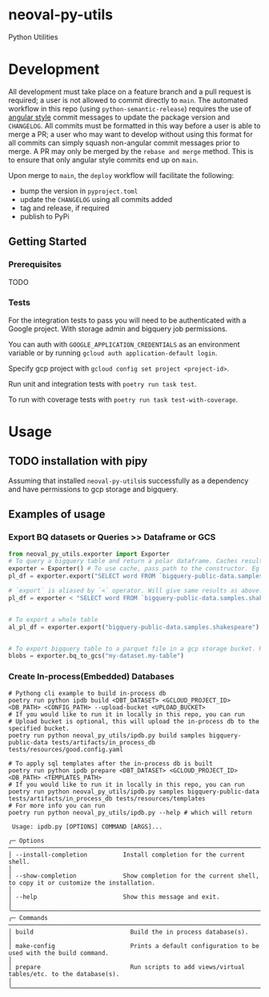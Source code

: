 # neoval-py-utils

Python Utilities

# Development

All development must take place on a feature branch and a pull request is required; a user is not allowed to commit directly to `main`. The automated workflow in this repo (using `python-semantic-release`) requires the use of [angular style](https://github.com/angular/angular.js/blob/master/DEVELOPERS.md#commits) commit messages to update the package version and `CHANGELOG`. All commits must be formatted in this way before a user is able to merge a PR; a user who may want to develop without using this format for all commits can simply squash non-angular commit messages prior to merge. A PR may only be merged by the `rebase and merge` method. This is to ensure that only angular style commits end up on `main`.

Upon merge to `main`, the `deploy` workflow will facilitate the following:

- bump the version in `pyproject.toml`
- update the `CHANGELOG` using all commits added
- tag and release, if required
- publish to PyPi


## Getting Started

### Prerequisites
TODO

### Tests

For the integration tests to pass you will need to be authenticated with a Google project. With storage admin
and bigquery job permissions.

You can auth with `GOOGLE_APPLICATION_CREDENTIALS` as an environment variable or by 
running `gcloud auth application-default login`.

Specify gcp project with `gcloud config set project <project-id>`.

Run unit and integration tests with `poetry run task test`.

To run with coverage tests with `poetry run task test-with-coverage`.

# Usage

## TODO installation with pipy

Assuming that installed `neoval-py-utils`is successfully as a dependency and have permissions to gcp storage and bigquery.

## Examples of usage

### Export BQ datasets or Queries >> Dataframe or GCS #######

```python
from neoval_py_utils.exporter import Exporter
# To query a bigquery table and return a polar dataframe. Caches results, keeps for default 12 hours.
exporter = Exporter() # To use cache, pass path to the constructor. Eg Exporter(cache_dir=./cache)
pl_df = exporter.export("SELECT word FROM `bigquery-public-data.samples.shakespeare` GROUP BY word ORDER BY word DESC LIMIT 3")

# `export` is aliased by `<` operator. Will give same results as above.
pl_df = exporter < "SELECT word FROM `bigquery-public-data.samples.shakespeare` GROUP BY word ORDER BY word DESC LIMIT 3"


# To export a whole table
al_pl_df = exporter.export("bigquery-public-data.samples.shakespeare")


# To export bigquery table to a parquet file in a gcp storage bucket. Returns a list of blobs.
blobs = exporter.bq_to_gcs("my-dataset.my-table")
```
### Create In-process(Embedded) Databases #######

```shell
# Pythong cli example to build in-process db
poetry run python ipdb build <DBT_DATASET> <GCLOUD_PROJECT_ID> <DB_PATH> <CONFIG_PATH> --upload-bucket <UPLOAD_BUCKET> 
# If you would like to run it in locally in this repo, you can run
# Upload bucket is optional, this will upload the in-process db to the specified bucket.
poetry run python neoval_py_utils/ipdb.py build samples bigquery-public-data tests/artifacts/in_process_db tests/resources/good.config.yaml

# To apply sql templates after the in-process db is built
poetry run python ipdb prepare <DBT_DATASET> <GCLOUD_PROJECT_ID> <DB_PATH> <TEMPLATES_PATH>
# If you would like to run it in locally in this repo, you can run
poetry run python neoval_py_utils/ipdb.py samples bigquery-public-data tests/artifacts/in_process_db tests/resources/templates
# For more info you can run
poetry run python neoval_py_utils/ipdb.py --help # which will return 
                                                                                                                                     
 Usage: ipdb.py [OPTIONS] COMMAND [ARGS]...                                                                                                                                                               
                                                                                                                                                                                                          
╭─ Options ──────────────────────────────────────────────────────────────────────────────────────────────────────────────────────────────────────────────────────────────────────────────────────────────╮
│ --install-completion          Install completion for the current shell.                                                                                                                                │
│ --show-completion             Show completion for the current shell, to copy it or customize the installation.                                                                                         │
│ --help                        Show this message and exit.                                                                                                                                              │
╰────────────────────────────────────────────────────────────────────────────────────────────────────────────────────────────────────────────────────────────────────────────────────────────────────────╯
╭─ Commands ─────────────────────────────────────────────────────────────────────────────────────────────────────────────────────────────────────────────────────────────────────────────────────────────╮
│ build                           Build the in process database(s).                                                                                                                                      │
│ make-config                     Prints a default configuration to be used with the build command.                                                                                                      │
│ prepare                         Run scripts to add views/virtual tables/etc. to the database(s).                                                                                                       │
╰────────────────────────────────────────────────────────────────────────────────────────────────────────────────────────────────────────────────────────────────────────────────────────────────────────╯
```

